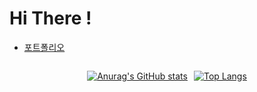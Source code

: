# Hi There !

- [포트폴리오](https://www.notion.so/Yushin-Kim-2b96321d998c40348b165de0bd089295)
<!---
flex 시작
--->


<div style="display: flex; justify-content: center;" >

<!---
첫번쨰 div
--->
<div style="margin-right: 10px;">

<div>

[![Anurag's GitHub stats](https://github-readme-stats.vercel.app/api?username=yuus95&theme=radical)](https://github.com/anuraghazra/github-readme-stats)

</div>

</div>

<div>

[![Top Langs](https://github-readme-stats.vercel.app/api/top-langs/?username=yuus95)](https://github.com/anuraghazra/github-readme-stats)

</div>
</div>



<!---
REPO
--->
<div style="display: flex;justify-content: left;margin-left: 30px">

<!-- <div>

[![Readme Card](https://github-readme-stats.vercel.app/api/pin/?username=yuus95&repo=TIL)](https://github.com/anuraghazra/github-readme-stats)
</div> -->

</div>

<!-- ---
- 경력 


--- -->

<!---
yuus95/yuus95 is a ✨ special ✨ repository because its `README.md` (this file) appears on your GitHub profile.
You can click the Preview link to take a look at your changes.
--->
